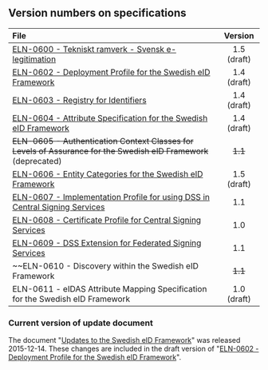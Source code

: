 
## Version numbers on specifications ##

| File | Version |
| :--- | :---: |
| [ELN-0600 - Tekniskt ramverk - Svensk e-legitimation](ELN-0600%20-%20Tekniskt%20ramverk%20-%20Svensk%20e-legitimation.md) | 1.5 (draft) |   
| [ELN-0602 - Deployment Profile for the Swedish eID Framework](ELN-0602%20-%20Deployment%20Profile%20for%20the%20Swedish%20eID%20Framework.md) | 1.4 (draft) |
| [ELN-0603 - Registry for Identifiers](ELN-0603%20-%20Registry%20for%20Identifiers.md) | 1.4 (draft) |
| [ELN-0604 - Attribute Specification for the Swedish eID Framework](ELN-0604%20-%20Attribute%20Specification%20for%20the%20Swedish%20eID%20Framework.md) | 1.4 (draft) |
| ~~ELN-0605 - Authentication Context Classes for Levels of Assurance for the Swedish eID Framework~~ (deprecated) | ~~1.1~~ |
| [ELN-0606 - Entity Categories for the Swedish eID Framework](ELN-0606%20-%20Entity%20Categories%20for%20the%20Swedish%20eID%20Framework.md) | 1.5 (draft) |
| [ELN-0607 - Implementation Profile for using DSS in Central Signing Services](ELN-0607%20-%20Implementation%20Profile%20for%20using%20DSS%20in%20Central%20Signing%20Services.md) | 1.1 |
| [ELN-0608 - Certificate Profile for Central Signing Services](ELN-0608%20-%20Certificate%20Profile%20for%20Central%20Signing%20Services.md) | 1.0 |
| [ELN-0609 - DSS Extension for Federated Signing Services](ELN-0609%20-%20DSS%20Extension%20for%20Federated%20Signing%20Services.md) | 1.1 |
| ~~ELN-0610 - Discovery within the Swedish eID Framework | ~~1.1~~ |
| ELN-0611 - eIDAS Attribute Mapping Specification for the Swedish eID Framework | 1.0 (draft) |

### Current version of update document ###

The document "[Updates to the Swedish eID Framework](Updates%20to%20the%20Swedish%20eID%20Framework.md)" was released 2015-12-14. These changes are included in the draft version of "[ELN-0602 - Deployment Profile for the Swedish eID Framework](ELN-0602%20-%20Deployment%20Profile%20for%20the%20Swedish%20eID%20Framework.md)".


 
 
